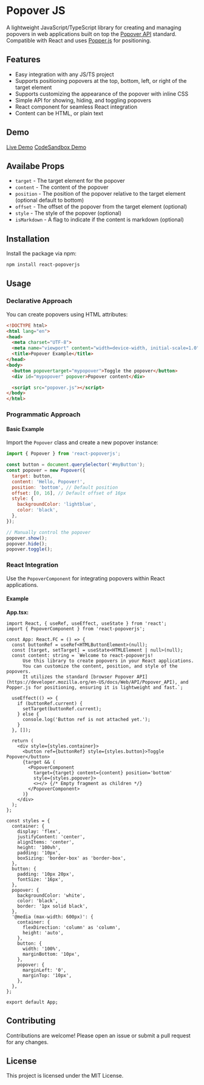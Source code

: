 # Popover JS

A lightweight JavaScript/TypeScript library for creating and managing popovers in web applications built on top the [Popover API](https://developer.mozilla.org/en-US/docs/Web/API/Popover_API) standard. Compatible with React and uses [Popper.js](https://popper.js.org/) for positioning.

## Features

- Easy integration with any JS/TS project
- Supports positioning popovers at the top, bottom, left, or right of the target element
- Supports customizing the appearance of the popover with inline CSS
- Simple API for showing, hiding, and toggling popovers
- React component for seamless React integration
- Content can be HTML, or plain text

## Demo

[Live Demo](https://react-popoverjs-demo.pages.dev/)
[CodeSandbox Demo](https://codesandbox.io/p/github/carlHandy/react-popoverjs-demo/main?file=%2Fsrc%2FApp.tsx)

## Availabe Props

- `target` - The target element for the popover
- `content` - The content of the popover
- `position` - The position of the popover relative to the target element (optional default to bottom)
- `offset` - The offset of the popover from the target element (optional)
- `style` - The style of the popover (optional)
- `isMarkdown` - A flag to indicate if the content is markdown (optional)

## Installation

Install the package via npm:

```bash
npm install react-popoverjs
```

## Usage

### Declarative Approach

You can create popovers using HTML attributes:

```html
<!DOCTYPE html>
<html lang="en">
<head>
  <meta charset="UTF-8">
  <meta name="viewport" content="width=device-width, initial-scale=1.0">
  <title>Popover Example</title>
</head>
<body>
  <button popovertarget="mypopover">Toggle the popover</button>
  <div id="mypopover" popover>Popover content</div>

  <script src="popover.js"></script>
</body>
</html>
```

### Programmatic Approach

#### Basic Example

Import the `Popover` class and create a new popover instance:

```javascript
import { Popover } from 'react-popoverjs';

const button = document.querySelector('#myButton');
const popover = new Popover({
  target: button,
  content: 'Hello, Popover!',
  position: 'bottom', // Default position
  offset: [0, 16], // Default offset of 16px
  style: {
    backgroundColor: 'lightblue',
    color: 'black',
  },
});

// Manually control the popover
popover.show();
popover.hide();
popover.toggle();
```

### React Integration

Use the `PopoverComponent` for integrating popovers within React applications.

#### Example

**App.tsx:**

```tsx
import React, { useRef, useEffect, useState } from 'react';
import { PopoverComponent } from 'react-popoverjs';

const App: React.FC = () => {
  const buttonRef = useRef<HTMLButtonElement>(null);
  const [target, setTarget] = useState<HTMLElement | null>(null);
  const content: string = `Welcome to react-popoverjs!
      Use this library to create popovers in your React applications.
      You can customize the content, position, and style of the popovers.
      It utilizes the standard [browser Popover API](https://developer.mozilla.org/en-US/docs/Web/API/Popover_API), and Popper.js for positioning, ensuring it is lightweight and fast.`;

  useEffect(() => {
    if (buttonRef.current) {
      setTarget(buttonRef.current);
    } else {
      console.log('Button ref is not attached yet.');
    }
  }, []);

  return (
    <div style={styles.container}>
      <button ref={buttonRef} style={styles.button}>Toggle Popover</button>
      {target && (
        <PopoverComponent 
          target={target} content={content} position='bottom'
          style={styles.popover}>
          <></> {/* Empty fragment as children */}
        </PopoverComponent>
      )}
    </div>
  );
};

const styles = {
  container: {
    display: 'flex',
    justifyContent: 'center',
    alignItems: 'center',
    height: '100vh',
    padding: '10px',
    boxSizing: 'border-box' as 'border-box',
  },
  button: {
    padding: '10px 20px',
    fontSize: '16px',
  },
  popover: {
    backgroundColor: 'white',
    color: 'black',
    border: '1px solid black',
  },
  '@media (max-width: 600px)': {
    container: {
      flexDirection: 'column' as 'column',
      height: 'auto',
    },
    button: {
      width: '100%',
      marginBottom: '10px',
    },
    popover: {
      marginLeft: '0',
      marginTop: '10px',
    },
  },
};

export default App;
```

## Contributing

Contributions are welcome! Please open an issue or submit a pull request for any changes.

## License

This project is licensed under the MIT License.
